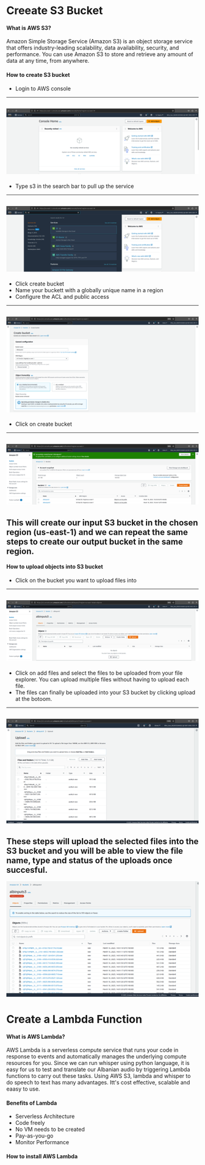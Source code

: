 # Creeate S3 Bucket

#### What is AWS S3?

Amazon Simple Storage Service (Amazon S3) is an object storage service that offers industry-leading scalability, data availability, security, and performance. You can use Amazon S3 to store and retrieve any amount of data at any time, from anywhere.

#### How to create S3 bucket

* Login to AWS console
----
![](https://github.com/femifoly/CreeateS3/blob/main/S3/singin.png) 
----

* Type s3 in the search bar to pull up the service
----
![](https://github.com/femifoly/CreeateS3/blob/main/S3/s3search.png)
----

* Click create bucket
* Name your buckett with a globally unique name in a region
* Configure the ACL and public access

----
![](https://github.com/femifoly/CreeateS3/blob/main/S3/creates3.png)
----

* Click on create bucket
----

![](https://github.com/femifoly/CreeateS3/blob/main/S3/creates3last.png)
----

This will create our input S3 bucket in the chosen region (us-east-1) and we can repeat the same steps to create our output bucket in the same region.
----


#### How to upload objects into S3 bucket

* Click on the bucket you want to upload files into
----
![](https://github.com/femifoly/CreeateS3/blob/main/S3/upload1.png)
----
* Click on add files and select the files to be uploaded from your file explorer. You can upload multiple files without having to upload each file.
* The files can finally be uploaded into your S3 bucket by clicking upload at the botoom.
----
![](https://github.com/femifoly/CreeateS3/blob/main/S3/upload2.png)
----
These steps will upload the selected files into the S3 bucket and you will be able to view the file name, type and status of the uploads once succesful.
----
![](https://github.com/femifoly/CreeateS3/blob/main/S3/uploadlast.png)


# Create a Lambda Function

#### What is AWS Lambda?
AWS Lambda is a serverless compute service that runs your code in response to events and automatically manages the underlying compute resources for you.
Since we can run whisper using python language, it is easy for us to test and translate our Albanian audio by triggering Lambda functions to carry out these tasks.
Using AWS S3, lambda and whisper to do speech to text has many advantages. Itt's cost effective, scalable and eaasy to use.

#### Benefits of Lambda
* Serverless Architecture
* Code freely
* No VM needs to be created
* Pay-as-you-go
* Monitor Performance

#### How to install AWS Lambda

